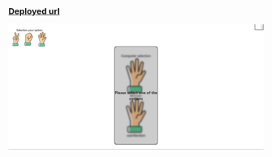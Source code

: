 ### [Deployed url](https://stellular-zabaione-ac8eee.netlify.app/)

![Website preview](./Screenshot%202023-03-03%20122902.png)
